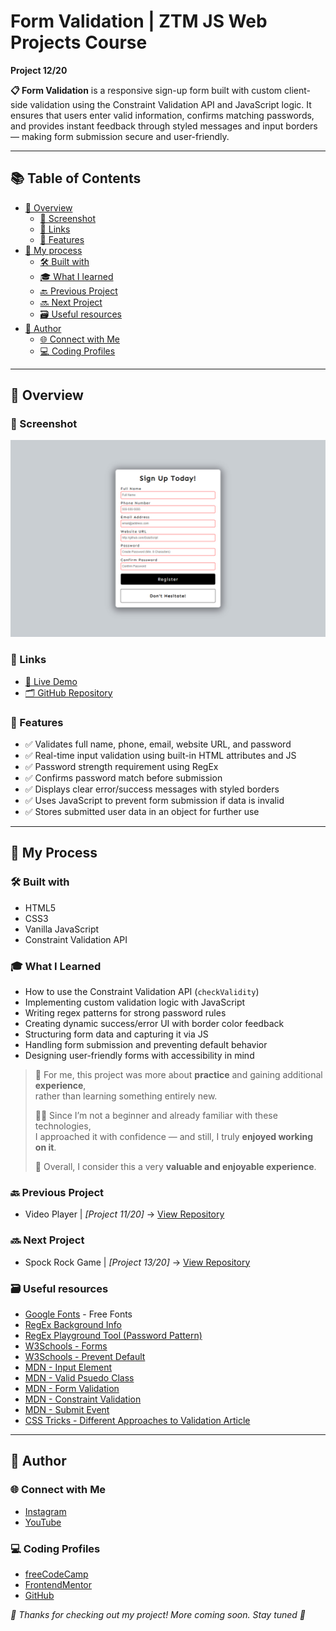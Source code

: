 # Form Validation | ZTM JS Web Projects Course

**Project 12/20**

**📋 Form Validation** is a responsive sign-up form built with custom client-side validation using the Constraint Validation API and JavaScript logic. It ensures that users enter valid information, confirms matching passwords, and provides instant feedback through styled messages and input borders — making form submission secure and user-friendly.

---

## 📚 Table of Contents

- [🔎 Overview](#-overview)
  - [📸 Screenshot](#-screenshot)
  - [🔗 Links](#-links)
  - [📌 Features](#-features)
- [🧠 My process](#-my-process)
  - [🛠️ Built with](#️-built-with)
  - [🎓 What I learned](#-what-i-learned)
  - [🔙 Previous Project](#-previous-project)
  - [🔜 Next Project](#-next-project)
  - [🗃️ Useful resources](#️-useful-resources)
- [👤 Author](#-author)
  - [🌐 Connect with Me](#-connect-with-me)
  - [💻 Coding Profiles](#-coding-profiles)

---

## 🔎 Overview

### 📸 Screenshot

![Live Preview Screenshot](./assets/screenshot.jpg)

### 🔗 Links

 - [🔴 Live Demo](https://dalascript.github.io/form-validator/)
 - [🗂️ GitHub Repository](https://github.com/DalaScript/form-validator)

### 📌 Features

 - ✅ Validates full name, phone, email, website URL, and password
 - ✅ Real-time input validation using built-in HTML attributes and JS
 - ✅ Password strength requirement using RegEx
 - ✅ Confirms password match before submission
 - ✅ Displays clear error/success messages with styled borders
 - ✅ Uses JavaScript to prevent form submission if data is invalid
 - ✅ Stores submitted user data in an object for further use

---

## 🧠 My Process

### 🛠️ Built with

 - HTML5
 - CSS3
 - Vanilla JavaScript
 - Constraint Validation API

### 🎓 What I Learned

 - How to use the Constraint Validation API (`checkValidity`)
 - Implementing custom validation logic with JavaScript
 - Writing regex patterns for strong password rules
 - Creating dynamic success/error UI with border color feedback
 - Structuring form data and capturing it via JS
 - Handling form submission and preventing default behavior
 - Designing user-friendly forms with accessibility in mind

  > 🚀 For me, this project was more about **practice** and gaining additional **experience**,  
  > rather than learning something entirely new.  
  >  
  > 👨‍💻 Since I’m not a beginner and already familiar with these technologies,  
  > I approached it with confidence — and still, I truly **enjoyed working on it**.  
  >  
  > 🎯 Overall, I consider this a very **valuable and enjoyable experience**.

### 🔙 Previous Project

 - Video Player | *[Project 11/20]* → [View Repository](https://github.com/DalaScript/video-player)

### 🔜 Next Project

 - Spock Rock Game | *[Project 13/20]* → [View Repository](https://github.com/DalaScript/spock-rock-game)

### 🗃️ Useful resources

 - [Google Fonts](https://fonts.google.com/) - Free Fonts
 - [RegEx Background Info](https://html.com/attributes/input-pattern/)
 - [RegEx Playground Tool (Password Pattern)](https://regexr.com/3bfsi)
 - [W3Schools - Forms](https://www.w3schools.com/html/html_forms.asp)
 - [W3Schools - Prevent Default](https://www.w3schools.com/jsref/event_preventdefault.asp)
 - [MDN - Input Element](https://developer.mozilla.org/en-US/docs/Web/HTML/Reference/Elements/input)
 - [MDN - Valid Psuedo Class](https://developer.mozilla.org/en-US/docs/Web/CSS/:valid)
 - [MDN - Form Validation](https://developer.mozilla.org/en-US/docs/Learn_web_development/Extensions/Forms/Form_validation)
 - [MDN - Constraint Validation](https://developer.mozilla.org/en-US/docs/Web/HTML/Guides/Constraint_validation)
 - [MDN - Submit Event](https://developer.mozilla.org/en-US/docs/Web/API/HTMLFormElement/submit_event)
 - [CSS Tricks - Different Approaches to Validation Article](https://css-tricks.com/form-validation-part-1-constraint-validation-html/)

---

## 👤 Author

### 🌐 Connect with Me

 - [Instagram](https://www.instagram.com/DalaScript)
 - [YouTube](https://www.youtube.com/@DalaScript)

### 💻 Coding Profiles

 - [freeCodeCamp](https://www.freecodecamp.org/DalaScript)
 - [FrontendMentor](https://www.frontendmentor.io/profile/DalaScript)
 - [GitHub](https://github.com/DalaScript)

*🙌 Thanks for checking out my project! More coming soon. Stay tuned 🚀*